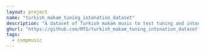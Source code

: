 ```yaml
---
layout: project
name: "turkish_makam_tuning_intonation_dataset"
description: "A dataset of Turkish makam music to test tuning and intonation analysis methodologies"
ghurl: "https://github.com/MTG/turkish_makam_tuning_intonation_dataset"
tags:
  - compmusic
---
```

